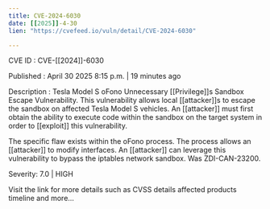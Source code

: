 ```yaml
---
title: CVE-2024-6030
date: [[2025]]-4-30
lien: "https://cvefeed.io/vuln/detail/CVE-2024-6030"

---
```


CVE ID : CVE-[[2024]]-6030

Published :  April 30
2025
8:15 p.m. | 19 minutes ago

Description : Tesla Model S oFono Unnecessary [[Privilege]]s Sandbox Escape Vulnerability. This vulnerability allows local [[attacker]]s to escape the sandbox on affected Tesla Model S vehicles. An [[attacker]] must first obtain the ability to execute code within the sandbox on the target system in order to [[exploit]] this vulnerability.
 
The specific flaw exists within the oFono process. The process allows an [[attacker]] to modify interfaces. An [[attacker]] can leverage this vulnerability to bypass the iptables network sandbox. Was ZDI-CAN-23200.

Severity: 7.0 | HIGH

Visit the link for more details
such as CVSS details
affected products
timeline
and more...
